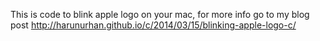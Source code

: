 This is code to blink apple logo on your mac, for more info go to my blog post
http://harunurhan.github.io/c/2014/03/15/blinking-apple-logo-c/

